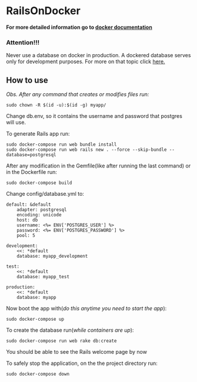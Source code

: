 # RailsOnDocker

__For more detailed information go to [docker documentation](https://docs.docker.com/compose/rails/)__

### Attention!!!

Never use a database on docker in production. A dockered database serves only for development purposes.
For more on that topic click [here.](https://myopsblog.wordpress.com/2017/02/06/why-databases-is-not-for-containers/)

## How to use

_Obs. After any command that creates or modifies files run:_
```
sudo chown -R $(id -u):$(id -g) myapp/
```

Change db.env, so it contains the username and password that postgres will use.


To generate Rails app run:
```
sudo docker-compose run web bundle install
sudo docker-compose run web rails new . --force --skip-bundle --database=postgresql
```

After any modification in the Gemfile(like after running the last command) or in the Dockerfile run:
```
sudo docker-compose build
```

Change config/database.yml to:
```
default: &default
    adapter: postgresql
    encoding: unicode
    host: db
    username: <%= ENV['POSTGRES_USER'] %>
    password: <%= ENV['POSTGRES_PASSWORD'] %>
    pool: 5

development:
    <<: *default
    database: myapp_development

test:
    <<: *default
    database: myapp_test

production:
    <<: *default
    database: myapp
```

Now boot the app with(_do this anytime you need to start the app_):
```
sudo docker-compose up
```

To create the database run(_while containers are up_):
```
sudo docker-compose run web rake db:create
```

You should be able to see the Rails welcome page by now

To safely stop the application, on the the project directory run:
```
sudo docker-compose down
```
